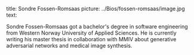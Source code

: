 title: Sondre Fossen-Romsaas
picture: ../Bios/fossen-romsaas/image.jpg
text:

Sondre Fossen-Romsaas got a bachelor's degree in software engineering from Western Norway University of Applied Sciences. He is currently writing his master thesis in collaboration with MMIV about generative adversarial networks and medical image synthesis. 
